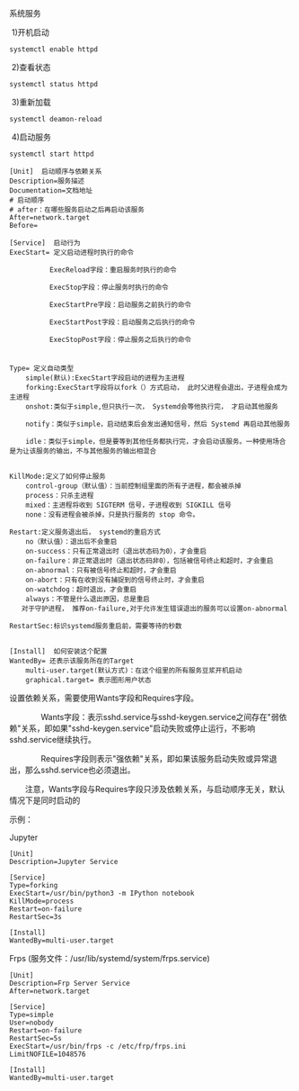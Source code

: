 系统服务

​	1)开机启动

```
systemctl enable httpd
```

​	2)查看状态

```
systemctl status httpd
```

​	3)重新加载

```
systemctl deamon-reload
```

​    4)启动服务

```
systemctl start httpd
```



```
[Unit]  启动顺序与依赖关系
Description=服务描述
Documentation=文档地址
# 启动顺序
# after：在哪些服务启动之后再启动该服务
After=network.target
Before=

[Service]  启动行为
ExecStart= 定义启动进程时执行的命令

          ExecReload字段：重启服务时执行的命令

　　　　　　ExecStop字段：停止服务时执行的命令

　　　　　　ExecStartPre字段：启动服务之前执行的命令

　　　　　　ExecStartPost字段：启动服务之后执行的命令

　　　　　　ExecStopPost字段：停止服务之后执行的命令
　　　　　　
　　　　　
Type= 定义自动类型
    simple(默认):ExecStart字段启动的进程为主进程
    forking:ExecStart字段将以fork（）方式启动， 此时父进程会退出，子进程会成为主进程
    onshot:类似于simple,但只执行一次， Systemd会等他执行完， 才启动其他服务
    
    notify：类似于simple，启动结束后会发出通知信号，然后 Systemd 再启动其他服务

    idle：类似于simple，但是要等到其他任务都执行完，才会启动该服务。一种使用场合是为让该服务的输出，不与其他服务的输出相混合
    
   
KillMode:定义了如何停止服务
    control-group（默认值）：当前控制组里面的所有子进程，都会被杀掉
	process：只杀主进程
	mixed：主进程将收到 SIGTERM 信号，子进程收到 SIGKILL 信号
	none：没有进程会被杀掉，只是执行服务的 stop 命令。

Restart:定义服务退出后， systemd的重启方式
	no（默认值）：退出后不会重启
	on-success：只有正常退出时（退出状态码为0），才会重启
	on-failure：非正常退出时（退出状态码非0），包括被信号终止和超时，才会重启
	on-abnormal：只有被信号终止和超时，才会重启
	on-abort：只有在收到没有捕捉到的信号终止时，才会重启
	on-watchdog：超时退出，才会重启
	always：不管是什么退出原因，总是重启
   对于守护进程， 推荐on-failure,对于允许发生错误退出的服务可以设置on-abnormal
   
RestartSec:标识systemd服务重启前，需要等待的秒数


[Install]  如何安装这个配置
WantedBy= 还表示该服务所在的Target
    multi-user.target(默认方式)：在这个组里的所有服务豆浆开机启动
    graphical.target= 表示图形用户状态
```

设置依赖关系，需要使用Wants字段和Requires字段。

　　　　Wants字段：表示sshd.service与sshd-keygen.service之间存在"弱依赖"关系，即如果"sshd-keygen.service"启动失败或停止运行，不影响sshd.service继续执行。

　　　　Requires字段则表示"强依赖"关系，即如果该服务启动失败或异常退出，那么sshd.service也必须退出。

　　注意，Wants字段与Requires字段只涉及依赖关系，与启动顺序无关，默认情况下是同时启动的





示例：

Jupyter

```shell
[Unit]
Description=Jupyter Service

[Service]
Type=forking
ExecStart=/usr/bin/python3 -m IPython notebook
KillMode=process
Restart=on-failure
RestartSec=3s

[Install]
WantedBy=multi-user.target
```



Frps  (服务文件：/usr/lib/systemd/system/frps.service)

```shell
[Unit]
Description=Frp Server Service
After=network.target

[Service]
Type=simple
User=nobody
Restart=on-failure
RestartSec=5s
ExecStart=/usr/bin/frps -c /etc/frp/frps.ini
LimitNOFILE=1048576

[Install]
WantedBy=multi-user.target
```





